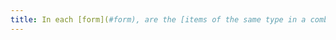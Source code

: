 ```yaml
---
title: In each [form](#form), are the [items of the same type in a combobox](#items-of-the-same-type-in-a-combobox) grouped together in a relevant way?
---
```

